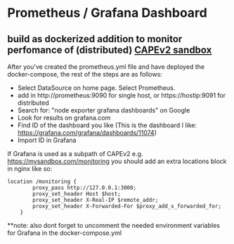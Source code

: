# Prometheus / Grafana Dashboard

## build as dockerized addition to monitor perfomance of (distributed) [CAPEv2 sandbox ](https://github.com/kevoreilly/CAPEv2) 

After you've created the prometheus.yml file and have deployed the docker-compose, the rest of the steps are as follows:

- Select DataSource on home page. Select Prometheus.
- add in http://prometheus:9090 for single host, or https://hostip:9091 for distributed
- Search for: "node exporter grafana dashboards" on Google
- Look for results on grafana.com
- Find ID of the dashboard you like
(This is the dashboard I like: https://grafana.com/grafana/dashboards/11074)
- Import ID in Grafana

If Grafana is used as a subpath of CAPEv2 e.g. https://mysandbox.com/monitoring
you should add an extra locations block in nginx like so:
``` 
location /monitoring {
        proxy_pass http://127.0.0.1:3000;
        proxy_set_header Host $host;
        proxy_set_header X-Real-IP $remote_addr;
        proxy_set_header X-Forwarded-For $proxy_add_x_forwarded_for;
    }
```
**note: also dont forget to uncomment the needed environment variables for Grafana in the docker-compose.yml
